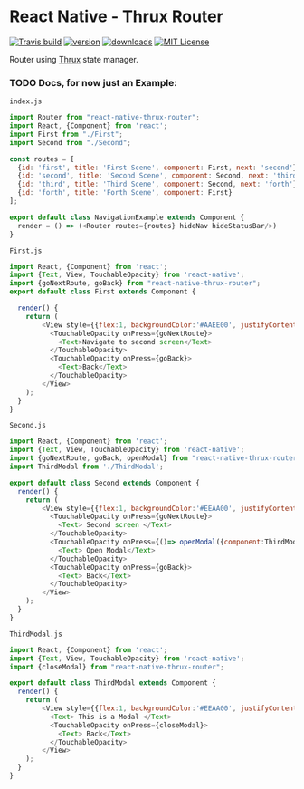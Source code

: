 # React Native - Thrux Router

[![Travis build](https://img.shields.io/travis/Thram/react-native-thrux-router.svg?style=flat-square)](https://travis-ci.org/Thram/react-native-thrux-router)
[![version](https://img.shields.io/npm/v/react-native-thrux-router.svg?style=flat-square)](https://www.npmjs.com/package/react-native-thrux-router)
[![downloads](https://img.shields.io/npm/dt/react-native-thrux-router.svg?style=flat-square)](https://www.npmjs.com/package/react-native-thrux-router)
[![MIT License](https://img.shields.io/npm/l/react-native-thrux-router.svg?style=flat-square)](https://opensource.org/licenses/MIT)

Router using [Thrux](https://github.com/Thram/thrux) state manager.

### TODO Docs, for now just an Example:

`index.js`

```javascript
import Router from "react-native-thrux-router";
import React, {Component} from 'react';
import First from "./First";
import Second from "./Second";

const routes = [
  {id: 'first', title: 'First Scene', component: First, next: 'second'},
  {id: 'second', title: 'Second Scene', component: Second, next: 'third'},
  {id: 'third', title: 'Third Scene', component: Second, next: 'forth'},
  {id: 'forth', title: 'Forth Scene', component: First}
];

export default class NavigationExample extends Component {
  render = () => (<Router routes={routes} hideNav hideStatusBar/>)
}
```

`First.js`

```javascript
import React, {Component} from 'react';
import {Text, View, TouchableOpacity} from 'react-native';
import {goNextRoute, goBack} from "react-native-thrux-router";
export default class First extends Component {

  render() {
    return (
        <View style={{flex:1, backgroundColor:'#AAEE00', justifyContent:'center'}}>
          <TouchableOpacity onPress={goNextRoute}>
            <Text>Navigate to second screen</Text>
          </TouchableOpacity>
          <TouchableOpacity onPress={goBack}>
            <Text>Back</Text>
          </TouchableOpacity>
        </View>
    );
  }
}
```

`Second.js`

```javascript
import React, {Component} from 'react';
import {Text, View, TouchableOpacity} from 'react-native';
import {goNextRoute, goBack, openModal} from "react-native-thrux-router";
import ThirdModal from './ThirdModal';

export default class Second extends Component {
  render() {
    return (
        <View style={{flex:1, backgroundColor:'#EEAA00', justifyContent:'center'}}>
          <TouchableOpacity onPress={goNextRoute}>
            <Text> Second screen </Text>
          </TouchableOpacity>
          <TouchableOpacity onPress={()=> openModal({component:ThirdModal})}>
            <Text> Open Modal</Text>
          </TouchableOpacity>
          <TouchableOpacity onPress={goBack}>
            <Text> Back</Text>
          </TouchableOpacity>
        </View>
    );
  }
}
```

`ThirdModal.js`

```javascript
import React, {Component} from 'react';
import {Text, View, TouchableOpacity} from 'react-native';
import {closeModal} from "react-native-thrux-router";

export default class ThirdModal extends Component {
  render() {
    return (
        <View style={{flex:1, backgroundColor:'#EEAA00', justifyContent:'center'}}>
          <Text> This is a Modal </Text>
          <TouchableOpacity onPress={closeModal}>
            <Text> Back</Text>
          </TouchableOpacity>
        </View>
    );
  }
}
```